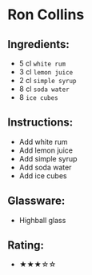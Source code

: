 # Ron Collins

## Ingredients:
- 5 cl `white rum`
- 3 cl `lemon juice`
- 2 cl `simple syrup`
- 8 cl `soda water`
- 8 `ice cubes`

## Instructions:
- Add white rum
- Add lemon juice
- Add simple syrup
- Add soda water
- Add ice cubes

## Glassware:
- Highball glass

## Rating:
- ★★★☆☆
